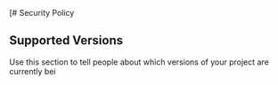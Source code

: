 [# Security Policy

## Supported Versions

Use this section to tell people about which versions of your project are
currently bei